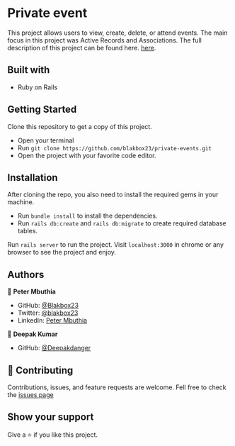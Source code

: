 # Private event
This project allows users to view, create, delete, or attend events. The main focus in this project was Active Records and Associations. The full description of this project can be found here. [here](https://www.theodinproject.com/paths/full-stack-ruby-on-rails/courses/ruby-on-rails/lessons/associations).

## Built with
- Ruby on Rails

## Getting Started
Clone this repository to get a copy of this project. 
- Open your terminal
- Run `git clone https://github.com/blakbox23/private-events.git`
- Open the project with your favorite code editor.

## Installation
After cloning the repo, you also need to install the required gems in your machine.
- Run `bundle install` to install the dependencies.
- Run `rails db:create` and `rails db:migrate` to create required database tables.

 Run `rails server` to run the project.
 Visit `localhost:3000` in chrome or any browser to see the project and enjoy.

## Authors

👤 **Peter Mbuthia**

- GitHub: [@Blakbox23](https://github.com/blakbox23)
- Twitter: [@blakbox23](https://twitter.com/blakbox23)
- LinkedIn: [Peter Mbuthia](https://www.linkedin.com/in/peter-mbuthia)

👤 **Deepak Kumar**
- GitHub: [@Deepakdanger](https://github.com/Deepakdanger)


## 🤝 Contributing
Contributions, issues, and feature requests are welcome.
Fell free to check the [issues page](https://github.com/Deepakdanger/private-events/issues)

## Show your support
Give a ⭐ if you like this project.
